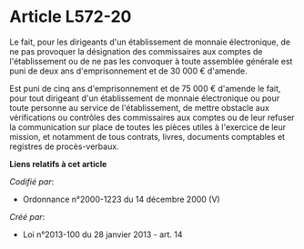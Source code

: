 # Article L572-20

Le fait, pour les dirigeants d'un établissement de monnaie électronique, de ne pas provoquer la désignation des commissaires
aux comptes de l'établissement ou de ne pas les convoquer à toute assemblée générale est puni de deux ans d'emprisonnement et
de 30 000 € d'amende.

Est puni de cinq ans d'emprisonnement et de 75 000 € d'amende le fait, pour tout dirigeant d'un établissement de monnaie
électronique ou pour toute personne au service de l'établissement, de mettre obstacle aux vérifications ou contrôles des
commissaires aux comptes ou de leur refuser la communication sur place de toutes les pièces utiles à l'exercice de leur
mission, et notamment de tous contrats, livres, documents comptables et registres de procès-verbaux.

**Liens relatifs à cet article**

_Codifié par_:

  - Ordonnance n°2000-1223 du 14 décembre 2000 (V)

_Créé par_:

  - Loi n°2013-100 du 28 janvier 2013 - art. 14
